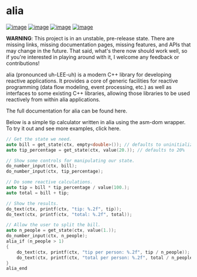 alia
====

[![image](https://img.shields.io/travis/tmadden/alia/master.svg?style=flat&logo=travis-ci&logoColor=white)](https://travis-ci.org/tmadden/alia/branches)
[![image](https://img.shields.io/appveyor/ci/tmadden/alia/master.svg?style=flat&logo=appveyor&logoColor=white)](https://ci.appveyor.com/project/tmadden/alia/branch/master)
[![image](https://img.shields.io/codecov/c/github/tmadden/alia/master.svg?style=flat&logo=codecov&logoColor=white)](https://codecov.io/gh/tmadden/alia/branch/master)
[![image](https://img.shields.io/badge/stability-unstable-yellow.svg?style=flat)](https://github.com/orangemug/stability-badges#unstable)

**WARNING**: This project is in an unstable, pre-release state. There
are missing links, missing documentation pages, missing features, and
APIs that may change in the future. That said, what's there now should
work well, so if you're interested in playing around with it, I welcome
any feedback or contributions!

alia (pronounced uh-LEE-uh) is a modern C++ library for developing
reactive applications. It provides a core of generic facilities for
reactive programming (data flow modeling, event processing, etc.) as
well as interfaces to some existing C++ libraries, allowing those
libraries to be used reactively from within alia applications.

The full documentation for alia can be found here.

Below is a simple tip calculator written in alia using the asm-dom
wrapper. To try it out and see more examples, click here.

```cpp
// Get the state we need.
auto bill = get_state(ctx, empty<double>()); // defaults to uninitialized
auto tip_percentage = get_state(ctx, value(20.)); // defaults to 20%

// Show some controls for manipulating our state.
do_number_input(ctx, bill);
do_number_input(ctx, tip_percentage);

// Do some reactive calculations.
auto tip = bill * tip_percentage / value(100.);
auto total = bill + tip;

// Show the results.
do_text(ctx, printf(ctx, "tip: %.2f", tip));
do_text(ctx, printf(ctx, "total: %.2f", total));

// Allow the user to split the bill.
auto n_people = get_state(ctx, value(1.));
do_number_input(ctx, n_people);
alia_if (n_people > 1)
{
    do_text(ctx, printf(ctx, "tip per person: %.2f", tip / n_people));
    do_text(ctx, printf(ctx, "total per person: %.2f", total / n_people));
}
alia_end
```
